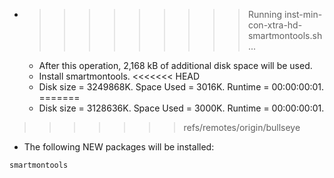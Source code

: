 * >>>>>>>>> Running inst-min-con-xtra-hd-smartmontools.sh ...
  * After this operation, 2,168 kB of additional disk space will be used.
  * Install smartmontools.
<<<<<<< HEAD
  * Disk size = 3249868K. Space Used = 3016K. Runtime = 00:00:00:01.
=======
  * Disk size = 3128636K. Space Used = 3000K. Runtime = 00:00:00:01.
>>>>>>> refs/remotes/origin/bullseye
  * The following NEW packages will be installed:
  ```bash
smartmontools
  ```
